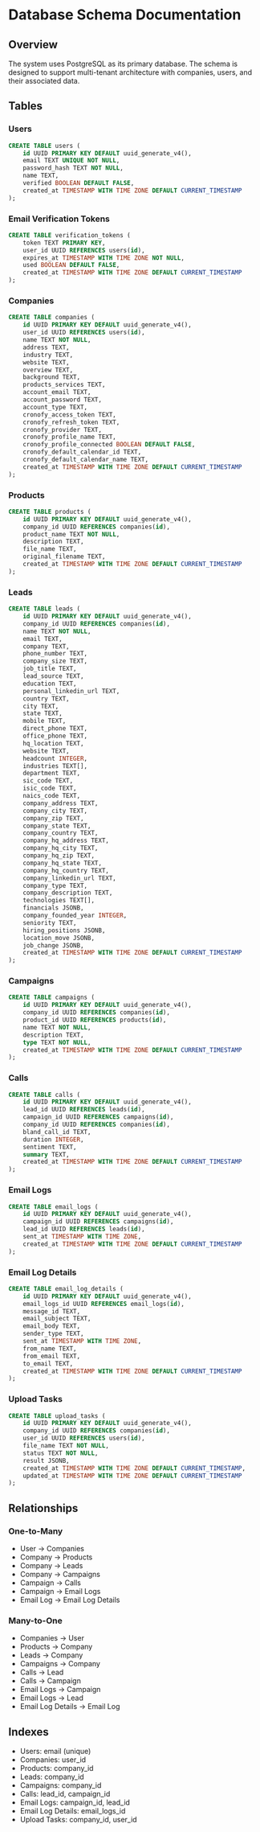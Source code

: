 # Database Schema Documentation

## Overview
The system uses PostgreSQL as its primary database. The schema is designed to support multi-tenant architecture with companies, users, and their associated data.

## Tables

### Users
```sql
CREATE TABLE users (
    id UUID PRIMARY KEY DEFAULT uuid_generate_v4(),
    email TEXT UNIQUE NOT NULL,
    password_hash TEXT NOT NULL,
    name TEXT,
    verified BOOLEAN DEFAULT FALSE,
    created_at TIMESTAMP WITH TIME ZONE DEFAULT CURRENT_TIMESTAMP
);
```

### Email Verification Tokens
```sql
CREATE TABLE verification_tokens (
    token TEXT PRIMARY KEY,
    user_id UUID REFERENCES users(id),
    expires_at TIMESTAMP WITH TIME ZONE NOT NULL,
    used BOOLEAN DEFAULT FALSE,
    created_at TIMESTAMP WITH TIME ZONE DEFAULT CURRENT_TIMESTAMP
);
```

### Companies
```sql
CREATE TABLE companies (
    id UUID PRIMARY KEY DEFAULT uuid_generate_v4(),
    user_id UUID REFERENCES users(id),
    name TEXT NOT NULL,
    address TEXT,
    industry TEXT,
    website TEXT,
    overview TEXT,
    background TEXT,
    products_services TEXT,
    account_email TEXT,
    account_password TEXT,
    account_type TEXT,
    cronofy_access_token TEXT,
    cronofy_refresh_token TEXT,
    cronofy_provider TEXT,
    cronofy_profile_name TEXT,
    cronofy_profile_connected BOOLEAN DEFAULT FALSE,
    cronofy_default_calendar_id TEXT,
    cronofy_default_calendar_name TEXT,
    created_at TIMESTAMP WITH TIME ZONE DEFAULT CURRENT_TIMESTAMP
);
```

### Products
```sql
CREATE TABLE products (
    id UUID PRIMARY KEY DEFAULT uuid_generate_v4(),
    company_id UUID REFERENCES companies(id),
    product_name TEXT NOT NULL,
    description TEXT,
    file_name TEXT,
    original_filename TEXT,
    created_at TIMESTAMP WITH TIME ZONE DEFAULT CURRENT_TIMESTAMP
);
```

### Leads
```sql
CREATE TABLE leads (
    id UUID PRIMARY KEY DEFAULT uuid_generate_v4(),
    company_id UUID REFERENCES companies(id),
    name TEXT NOT NULL,
    email TEXT,
    company TEXT,
    phone_number TEXT,
    company_size TEXT,
    job_title TEXT,
    lead_source TEXT,
    education TEXT,
    personal_linkedin_url TEXT,
    country TEXT,
    city TEXT,
    state TEXT,
    mobile TEXT,
    direct_phone TEXT,
    office_phone TEXT,
    hq_location TEXT,
    website TEXT,
    headcount INTEGER,
    industries TEXT[],
    department TEXT,
    sic_code TEXT,
    isic_code TEXT,
    naics_code TEXT,
    company_address TEXT,
    company_city TEXT,
    company_zip TEXT,
    company_state TEXT,
    company_country TEXT,
    company_hq_address TEXT,
    company_hq_city TEXT,
    company_hq_zip TEXT,
    company_hq_state TEXT,
    company_hq_country TEXT,
    company_linkedin_url TEXT,
    company_type TEXT,
    company_description TEXT,
    technologies TEXT[],
    financials JSONB,
    company_founded_year INTEGER,
    seniority TEXT,
    hiring_positions JSONB,
    location_move JSONB,
    job_change JSONB,
    created_at TIMESTAMP WITH TIME ZONE DEFAULT CURRENT_TIMESTAMP
);
```

### Campaigns
```sql
CREATE TABLE campaigns (
    id UUID PRIMARY KEY DEFAULT uuid_generate_v4(),
    company_id UUID REFERENCES companies(id),
    product_id UUID REFERENCES products(id),
    name TEXT NOT NULL,
    description TEXT,
    type TEXT NOT NULL,
    created_at TIMESTAMP WITH TIME ZONE DEFAULT CURRENT_TIMESTAMP
);
```

### Calls
```sql
CREATE TABLE calls (
    id UUID PRIMARY KEY DEFAULT uuid_generate_v4(),
    lead_id UUID REFERENCES leads(id),
    campaign_id UUID REFERENCES campaigns(id),
    company_id UUID REFERENCES companies(id),
    bland_call_id TEXT,
    duration INTEGER,
    sentiment TEXT,
    summary TEXT,
    created_at TIMESTAMP WITH TIME ZONE DEFAULT CURRENT_TIMESTAMP
);
```

### Email Logs
```sql
CREATE TABLE email_logs (
    id UUID PRIMARY KEY DEFAULT uuid_generate_v4(),
    campaign_id UUID REFERENCES campaigns(id),
    lead_id UUID REFERENCES leads(id),
    sent_at TIMESTAMP WITH TIME ZONE,
    created_at TIMESTAMP WITH TIME ZONE DEFAULT CURRENT_TIMESTAMP
);
```

### Email Log Details
```sql
CREATE TABLE email_log_details (
    id UUID PRIMARY KEY DEFAULT uuid_generate_v4(),
    email_logs_id UUID REFERENCES email_logs(id),
    message_id TEXT,
    email_subject TEXT,
    email_body TEXT,
    sender_type TEXT,
    sent_at TIMESTAMP WITH TIME ZONE,
    from_name TEXT,
    from_email TEXT,
    to_email TEXT,
    created_at TIMESTAMP WITH TIME ZONE DEFAULT CURRENT_TIMESTAMP
);
```

### Upload Tasks
```sql
CREATE TABLE upload_tasks (
    id UUID PRIMARY KEY DEFAULT uuid_generate_v4(),
    company_id UUID REFERENCES companies(id),
    user_id UUID REFERENCES users(id),
    file_name TEXT NOT NULL,
    status TEXT NOT NULL,
    result JSONB,
    created_at TIMESTAMP WITH TIME ZONE DEFAULT CURRENT_TIMESTAMP,
    updated_at TIMESTAMP WITH TIME ZONE DEFAULT CURRENT_TIMESTAMP
);
```

## Relationships

### One-to-Many
- User → Companies
- Company → Products
- Company → Leads
- Company → Campaigns
- Campaign → Calls
- Campaign → Email Logs
- Email Log → Email Log Details

### Many-to-One
- Companies → User
- Products → Company
- Leads → Company
- Campaigns → Company
- Calls → Lead
- Calls → Campaign
- Email Logs → Campaign
- Email Logs → Lead
- Email Log Details → Email Log

## Indexes
- Users: email (unique)
- Companies: user_id
- Products: company_id
- Leads: company_id
- Campaigns: company_id
- Calls: lead_id, campaign_id
- Email Logs: campaign_id, lead_id
- Email Log Details: email_logs_id
- Upload Tasks: company_id, user_id 